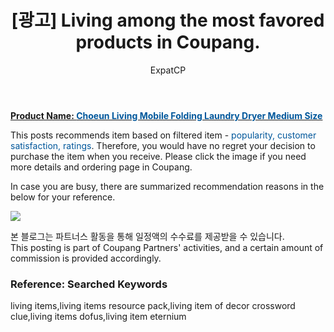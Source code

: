 ﻿---
layout: post
title: " [광고] Living among the most favored products in Coupang."
author: ExpatCP
categories: [ Living ]
tags: [living items,living items resource pack,living item of decor crossword clue,living items dofus,living item eternium]
image: https://thumbnail9.coupangcdn.com/thumbnails/remote/492x492ex/image/product/image/vendoritem/2017/11/14/3130508069/d778abf1-f7cf-4b21-b788-808e5d8a450d.jpg 
---

<a href="https://link.coupang.com/a/lNvVB"><b>Product Name: <font color='#01579B'>Choeun Living Mobile Folding Laundry Dryer Medium Size</font></b></a>

This posts recommends item based on filtered item - <font color='#01579B'>popularity, customer satisfaction, ratings</font>.
Therefore, you would have no regret your decision to purchase the item when you receive.
Please click the image if you need more details and ordering page in Coupang. 

In case you are busy, there are summarized recommendation reasons in the below for your reference. 

<a href="https://link.coupang.com/a/lNvVB"><img src="https://thumbnail7.coupangcdn.com/thumbnails/remote/q89/image/product/content/vendorItem/2018/04/02/77396757/789f5384-2574-4cd8-8f8e-3497764001fa.jpg"></a> 

본 블로그는 파트너스 활동을 통해 일정액의 수수료를 제공받을 수 있습니다.<br>
This posting is part of Coupang Partners' activities, and a certain amount of commission is provided accordingly.

### Reference: Searched Keywords  
living items,living items resource pack,living item of decor crossword clue,living items dofus,living item eternium
